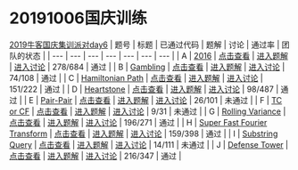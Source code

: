 # 20191006国庆训练
[2019牛客国庆集训派对day6](https://ac.nowcoder.com/acm/contest/1111#question)
| 题号 | 标题 | 已通过代码 | 题解 | 讨论 | 通过率 | 团队的状态 |
| --- | --- | --- | --- | --- | --- | --- |
| A | [2016](https://ac.nowcoder.com/acm/contest/1111/A) | [点击查看](https://ac.nowcoder.com/acm/contest/1111#submit/%7B%22problemIdFilter%22%3A52812%2C%22statusTypeFilter%22%3A5%7D) | [进入题解](https://ac.nowcoder.com/acm/problem/blogs/52812) | [进入讨论](https://ac.nowcoder.com/discuss/tag/109278?type=101&appendTagId=109215) | 278/684 | 通过 |
| B | [Gambling](https://ac.nowcoder.com/acm/contest/1111/B) | [点击查看](https://ac.nowcoder.com/acm/contest/1111#submit/%7B%22problemIdFilter%22%3A52813%2C%22statusTypeFilter%22%3A5%7D) | [进入题解](https://ac.nowcoder.com/acm/problem/blogs/52813) | [进入讨论](https://ac.nowcoder.com/discuss/tag/109279?type=101&appendTagId=109215) | 74/108 | 通过 |
| C | [Hamiltonian Path](https://ac.nowcoder.com/acm/contest/1111/C) | [点击查看](https://ac.nowcoder.com/acm/contest/1111#submit/%7B%22problemIdFilter%22%3A52814%2C%22statusTypeFilter%22%3A5%7D) | [进入题解](https://ac.nowcoder.com/acm/problem/blogs/52814) | [进入讨论](https://ac.nowcoder.com/discuss/tag/109280?type=101&appendTagId=109215) | 151/222 | 通过 |
| D | [Heartstone](https://ac.nowcoder.com/acm/contest/1111/D) | [点击查看](https://ac.nowcoder.com/acm/contest/1111#submit/%7B%22problemIdFilter%22%3A52815%2C%22statusTypeFilter%22%3A5%7D) | [进入题解](https://ac.nowcoder.com/acm/problem/blogs/52815) | [进入讨论](https://ac.nowcoder.com/discuss/tag/109281?type=101&appendTagId=109215) | 98/487 | 通过 |
| E | [Pair-Pair](https://ac.nowcoder.com/acm/contest/1111/E) | [点击查看](https://ac.nowcoder.com/acm/contest/1111#submit/%7B%22problemIdFilter%22%3A52816%2C%22statusTypeFilter%22%3A5%7D) | [进入题解](https://ac.nowcoder.com/acm/problem/blogs/52816) | [进入讨论](https://ac.nowcoder.com/discuss/tag/109282?type=101&appendTagId=109215) | 26/101 | 未通过 |
| F | [TC or CF](https://ac.nowcoder.com/acm/contest/1111/F) | [点击查看](https://ac.nowcoder.com/acm/contest/1111#submit/%7B%22problemIdFilter%22%3A52817%2C%22statusTypeFilter%22%3A5%7D) | [进入题解](https://ac.nowcoder.com/acm/problem/blogs/52817) | [进入讨论](https://ac.nowcoder.com/discuss/tag/109283?type=101&appendTagId=109215) | 9/31 | 未通过 |
| G | [Rolling Variance](https://ac.nowcoder.com/acm/contest/1111/G) | [点击查看](https://ac.nowcoder.com/acm/contest/1111#submit/%7B%22problemIdFilter%22%3A52818%2C%22statusTypeFilter%22%3A5%7D) | [进入题解](https://ac.nowcoder.com/acm/problem/blogs/52818) | [进入讨论](https://ac.nowcoder.com/discuss/tag/109284?type=101&appendTagId=109215) | 196/271 | 通过 |
| H | [Super Fast Fourier Transform](https://ac.nowcoder.com/acm/contest/1111/H) | [点击查看](https://ac.nowcoder.com/acm/contest/1111#submit/%7B%22problemIdFilter%22%3A52819%2C%22statusTypeFilter%22%3A5%7D) | [进入题解](https://ac.nowcoder.com/acm/problem/blogs/52819) | [进入讨论](https://ac.nowcoder.com/discuss/tag/109285?type=101&appendTagId=109215) | 159/398 | 通过 |
| I | [Substring Query](https://ac.nowcoder.com/acm/contest/1111/I) | [点击查看](https://ac.nowcoder.com/acm/contest/1111#submit/%7B%22problemIdFilter%22%3A52820%2C%22statusTypeFilter%22%3A5%7D) | [进入题解](https://ac.nowcoder.com/acm/problem/blogs/52820) | [进入讨论](https://ac.nowcoder.com/discuss/tag/109286?type=101&appendTagId=109215) | 14/111 | 未通过 |
| J | [Defense Tower](https://ac.nowcoder.com/acm/contest/1111/J) | [点击查看](https://ac.nowcoder.com/acm/contest/1111#submit/%7B%22problemIdFilter%22%3A52821%2C%22statusTypeFilter%22%3A5%7D) | [进入题解](https://ac.nowcoder.com/acm/problem/blogs/52821) | [进入讨论](https://ac.nowcoder.com/discuss/tag/109287?type=101&appendTagId=109215) | 216/347 | 通过 |

  